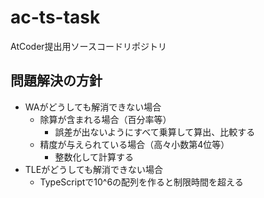 # ac-ts-task

AtCoder提出用ソースコードリポジトリ

## 問題解決の方針

- WAがどうしても解消できない場合
  - 除算が含まれる場合（百分率等）
    - 誤差が出ないようにすべて乗算して算出、比較する
  - 精度が与えられている場合（高々小数第4位等）
    - 整数化して計算する
- TLEがどうしても解消できない場合
  - TypeScriptで10^6の配列を作ると制限時間を超える
